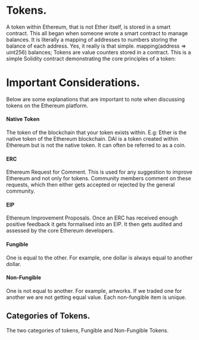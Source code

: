 # Tokens.

A token within Ethereum, that is not Ether itself, is stored in a smart contract. This all began when someone wrote a smart contract to manage balances. It is literally a mapping of addresses to numbers storing the balance of each address. Yes, it really is that simple.
mapping(address => uint256) balances;
Tokens are value counters stored in a contract. This is a simple Solidity contract demonstrating the core principles of a token:

# Important Considerations.
Below are some explanations that are important to note when discussing tokens on the Ethereum platform.

#### Native Token
The token of the blockchain that your token exists within. E.g: Ether is the native token of the Ethereum blockchain. DAI is a token created within Ethereum but is not the native token. It can often be referred to as a coin.

#### ERC
Ethereum Request for Comment. This is used for any suggestion to improve Ethereum and not only for tokens. Community members comment on these requests, which then either gets accepted or rejected by the general community.

#### EIP
Ethereum Improvement Proposals. Once an ERC has received enough positive feedback it gets formalised into an EIP. It then gets audited and assessed by the core Ethereum developers.

#### Fungible
One is equal to the other. For example, one dollar is always equal to another dollar.

#### Non-Fungible
One is not equal to another. For example, artworks. If we traded one for another we are not getting equal value. Each non-fungible item is unique.

## Categories of Tokens.
The two categories of tokens, Fungible and Non-Fungible Tokens.

